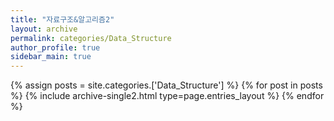 ```yaml
---
title: "자료구조&알고리즘2"
layout: archive
permalink: categories/Data_Structure
author_profile: true
sidebar_main: true
---
```



{% assign posts = site.categories.['Data_Structure'] %}
{% for post in posts %} {% include archive-single2.html type=page.entries_layout %} {% endfor %}